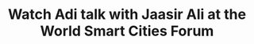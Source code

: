 ---
layout: "post"
title: "Watch Adi talk with Jaasir Ali at the World Smart Cities Forum"
image: "smart-cities-forum.jpg"
category: "Video"
tags: ["", "", ""]
link:
  type: "external"
  source: "youtube"
  url: "https://www.youtube.com/watch?v=wHSlIKjvu4U&feature=youtu.be"
---